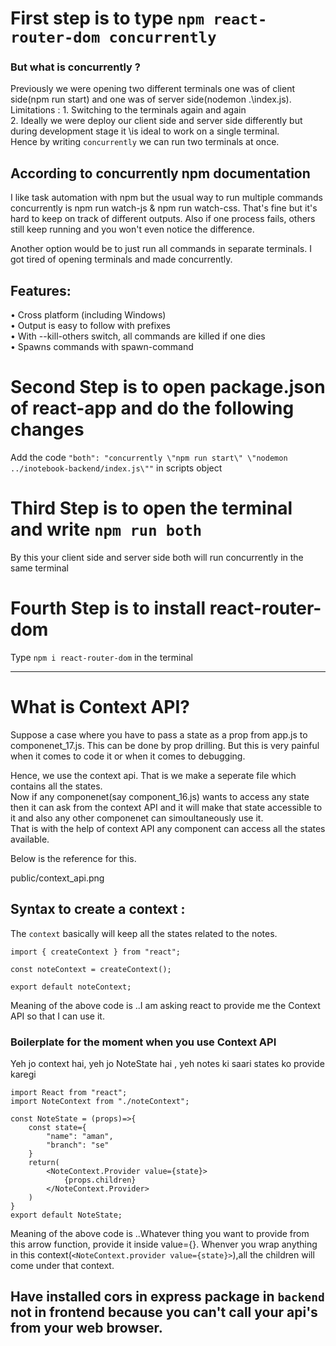 # First step is to type `npm react-router-dom concurrently`
### But what is concurrently ?
Previously we were opening two different terminals one was of client side(npm run start)  and one was of server side\(nodemon .\index.js).\
Limitations : 1. Switching to the terminals again and again \
              2. Ideally we were deploy our client side and server side differently but during development stage it \is ideal to work on a single terminal.  \
Hence by writing `concurrently` we can run two terminals at once.

## According to concurrently npm documentation
I like task automation with npm but the usual way to run multiple commands concurrently is npm run watch-js & npm run watch-css. That's fine but it's hard to keep on track of different outputs. Also if one process fails, others still keep running and you won't even notice the difference.

Another option would be to just run all commands in separate terminals. I got tired of opening terminals and made concurrently.

## Features:

• Cross platform (including Windows)\
• Output is easy to follow with prefixes\
• With --kill-others switch, all commands are killed if one dies\
• Spawns commands with spawn-command

# Second Step is to open package.json of react-app and do the following changes
Add the code `"both": "concurrently \"npm run start\" \"nodemon ../inotebook-backend/index.js\""` in scripts object

# Third Step is to open the terminal and write `npm run both`
By this your client side and server side both will run concurrently in the same terminal

# Fourth Step is to install react-router-dom
Type `npm i react-router-dom` in the terminal

---

# What is Context API?
Suppose a case where you have to pass a state as a prop from app.js to componenet_17.js.
This can be done by prop drilling. But this is very painful when it comes to code it or when it comes to debugging.

Hence, we use the context api. That is we make a seperate file which contains all the states.\
Now if any componenet(say component_16.js) wants to access any state then it can ask from the context API and it will make that state accessible to it and also any other componenet can simoultaneously use it.\
That is with the help of context API any component can access all the states available.

Below is the reference for this.

public/context_api.png

## Syntax to create a context :

The `context` basically will keep all the states related to the notes.

```
import { createContext } from "react";

const noteContext = createContext();

export default noteContext;
```

Meaning of the above code is ..I am asking react to provide me the Context API so that I can use it.

### Boilerplate for the moment when you use Context API

Yeh jo context hai, yeh jo NoteState hai , yeh notes ki saari states ko provide karegi

```
import React from "react";
import NoteContext from "./noteContext";

const NoteState = (props)=>{
    const state={
        "name": "aman",
        "branch": "se"
    }
    return(
        <NoteContext.Provider value={state}>
            {props.children}
        </NoteContext.Provider>
    )
}
export default NoteState;
```

Meaning of the above code is ..Whatever thing you want to provide from this arrow function, provide it inside value={}.
Whenver you wrap anything in this context(`<NoteContext.provider value={state}>`),all the children will come under that context.


## Have installed cors in express package in `backend` not in frontend because you can't call your api's from your web browser.